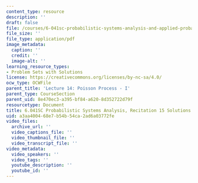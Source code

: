 ```yaml
---
content_type: resource
description: ''
draft: false
file: /courses/6-041sc-probabilistic-systems-analysis-and-applied-probability-fall-2013/a3aa400468e7b54b54ca2ad6a03772fe_MIT6_041SCF13_rec15_sol.pdf
file_size: ''
file_type: application/pdf
image_metadata:
  caption: ''
  credit: ''
  image-alt: ''
learning_resource_types:
- Problem Sets with Solutions
license: https://creativecommons.org/licenses/by-nc-sa/4.0/
ocw_type: OCWFile
parent_title: 'Lecture 14: Poisson Process - I'
parent_type: CourseSection
parent_uid: 8e470ec3-a395-bf84-a620-8d352722d79f
resourcetype: Document
title: 6.041SC Probabilistic Systems Analysis, Recitation 15 Solutions
uid: a3aa4004-68e7-b54b-54ca-2ad6a03772fe
video_files:
  archive_url: ''
  video_captions_file: ''
  video_thumbnail_file: ''
  video_transcript_file: ''
video_metadata:
  video_speakers: ''
  video_tags: ''
  youtube_description: ''
  youtube_id: ''
---
```

